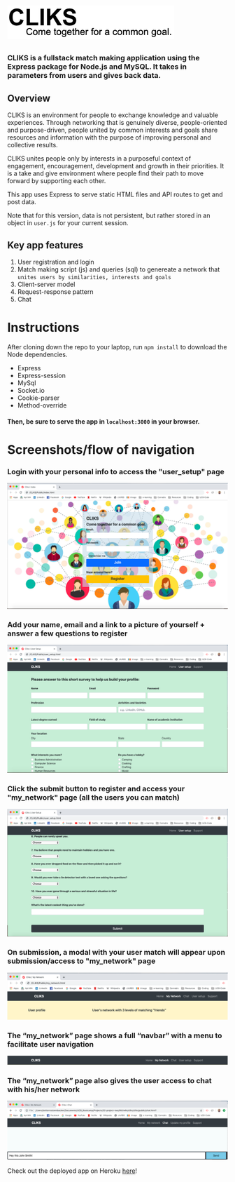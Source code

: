 ![CLIKS](/screenshots/cliks.png)
##
### CLIKS is a fullstack match making application using the Express package for Node.js and MySQL. It takes in parameters from users and gives back data.
###

## Overview
CLIKS is an environment for people to exchange knowledge and valuable experiences. Through networking that is genuinely diverse, people-oriented and purpose-driven, people united by common interests and goals share resources and information with the purpose of improving personal and collective results. 

CLIKS unites people only by interests in a purposeful context of engagement, encouragement, development and growth in their priorities. It is a take and give environment where people find their path to move forward by supporting each other.

This app uses Express to serve static HTML files and API routes to get and post data.

Note that for this version, data is not persistent, but rather stored in an object in `user.js` for your current session.

## Key app features
1. User registration and login
2. Match making script (js) and queries (sql) to genereate a network that `unites users by similarities, interests and goals` 
3. Client-server model
4. Request-response pattern
5. Chat

# Instructions
After cloning down the repo to your laptop, run `npm install` to download the Node dependencies.
* Express
* Express-session
* MySql
* Socket.io
* Cookie-parser
* Method-override

#### Then, be sure to serve the app in `localhost:3000` in your browser.

# Screenshots/flow of navigation

### Login with your personal info to access the "user_setup" page
![Home Page](/screenshots/index.png)

### Add your name, email and a link to a picture of yourself + answer a few questions to register
![User setup Page](/screenshots/user_setup.png)

### Click the submit button to register and access your "my_network" page (all the users you can match)
![Submit Button](/screenshots/submit_button.png)

### On submission, a modal with your user match will appear upon submission/access to "my_network" page
![Resultsl](/screenshots/my_network.png)

### The “my_network” page shows a full “navbar” with a menu to facilitate user navigation
![Resultsl](/screenshots/navbar.png)

### The “my_network” page also gives the user access to chat with his/her network
![Resultsl](/screenshots/chat.png)

Check out the deployed app on Heroku [here](https://clicks-express-sql.herokuapp.com/)!
